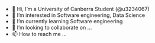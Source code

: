 - 👋 Hi, I’m a University of Canberra Student (@u3234067)
- 👀 I’m interested in Software engineering, Data Science
- 🌱 I’m currently learning Software engineering
- 💞️ I’m looking to collaborate on ...
- 📫 How to reach me ...

<!---
u3234067/u3234067 is a ✨ special ✨ repository because its `README.md` (this file) appears on your GitHub profile.
You can click the Preview link to take a look at your changes.
--->
